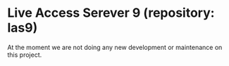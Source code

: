 # Live Access Serever 9 (repository: las9)

At the moment we are not doing any new development or maintenance on this project.
